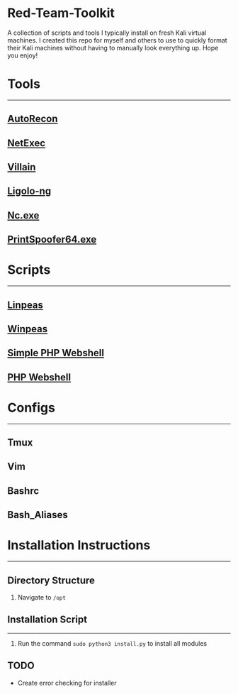 # Red-Team-Toolkit
A collection of scripts and tools I typically install on fresh Kali
virtual machines. I created this repo for myself and others to use
to quickly format their Kali machines without having to manually
look everything up. Hope you enjoy!

# Tools
---
## [AutoRecon](https://github.com/Tib3rius/AutoRecon)

## [NetExec](https://github.com/Pennyw0rth/NetExec.git)

## [Villain](https://github.com/t3l3machus/Villain)

## [Ligolo-ng](https://github.com/nicocha30/ligolo-ng)

## [Nc.exe]()

## [PrintSpoofer64.exe](https://github.com/itm4n/PrintSpoofer/releases/download/v1.0/PrintSpoofer64.exe)


# Scripts
---
## [Linpeas](https://github.com/carlospolop/PEASS-ng/tree/master/linPEAS)
## [Winpeas](https://github.com/carlospolop/PEASS-ng/tree/master/winPEAS)

## [Simple PHP Webshell](https://gist.github.com/joswr1ght/22f40787de19d80d110b37fb79ac3985)
## [PHP Webshell](https://github.com/WhiteWinterWolf/wwwolf-php-webshell)

# Configs
---
## Tmux
## Vim 

## Bashrc

## Bash_Aliases


# Installation Instructions
---
## Directory Structure
1) Navigate to `/opt`

## Installation Script
---
1) Run the command `sudo python3 install.py` to install all modules

## TODO
- Create error checking for installer

